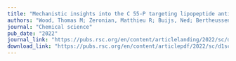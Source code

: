 ```yaml
---
title: "Mechanistic insights into the C 55-P targeting lipopeptide antibiotics revealed by structure–activity studies and high-resolution crystal structures"
authors: "Wood, Thomas M; Zeronian, Matthieu R; Buijs, Ned; Bertheussen, Kristine; Abedian, Hanieh K; Johnson, Aidan V; **Pearce, Nicholas M**; Lutz, Martin; Kemmink, Johan; Seirsma, Tjalling; "
journal: "Chemical science"
pub_date: "2022"
journal_link: "https://pubs.rsc.org/en/content/articlelanding/2022/sc/d1sc07190d"
download_link: "https://pubs.rsc.org/en/content/articlepdf/2022/sc/d1sc07190d"
---
```

